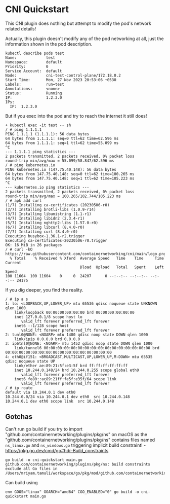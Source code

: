 # CNI Quickstart

This CNI plugin does nothing but attempt to modify the pod's network related details!

Actually, this plugin doesn't modify any of the pod networking at all, just the information shown in the pod description.

```
kubectl describe pods test
Name:             test
Namespace:        default
Priority:         0
Service Account:  default
Node:             cni-test-control-plane/172.18.0.2
Start Time:       Mon, 27 Nov 2023 20:53:06 +0530
Labels:           run=test
Annotations:      <none>
Status:           Running
IP:               1.2.3.0
IPs:
  IP:  1.2.3.0
```

But if you exec into the pod and try to reach the internet it still does!

```
+ kubectl exec -it test -- sh
/ # ping 1.1.1.1
PING 1.1.1.1 (1.1.1.1): 56 data bytes
64 bytes from 1.1.1.1: seq=0 ttl=62 time=62.596 ms
64 bytes from 1.1.1.1: seq=1 ttl=62 time=55.099 ms
^C
--- 1.1.1.1 ping statistics ---
2 packets transmitted, 2 packets received, 0% packet loss
round-trip min/avg/max = 55.099/58.847/62.596 ms
/ # ping kubernetes.io
PING kubernetes.io (147.75.40.148): 56 data bytes
64 bytes from 147.75.40.148: seq=0 ttl=62 time=100.265 ms
64 bytes from 147.75.40.148: seq=1 ttl=62 time=105.223 ms
^C
--- kubernetes.io ping statistics ---
2 packets transmitted, 2 packets received, 0% packet loss
round-trip min/avg/max = 100.265/102.744/105.223 ms
/ # apk add curl
(1/7) Installing ca-certificates (20230506-r0)
(2/7) Installing brotli-libs (1.0.9-r14)
(3/7) Installing libunistring (1.1-r1)
(4/7) Installing libidn2 (2.3.4-r1)
(5/7) Installing nghttp2-libs (1.57.0-r0)
(6/7) Installing libcurl (8.4.0-r0)
(7/7) Installing curl (8.4.0-r0)
Executing busybox-1.36.1-r2.trigger
Executing ca-certificates-20230506-r0.trigger
OK: 16 MiB in 26 packages
/ # curl -kO https://raw.githubusercontent.com/containernetworking/cni/main/logo.png
  % Total    % Received % Xferd  Average Speed   Time    Time     Time  Current
                                 Dload  Upload   Total   Spent    Left  Speed
100 11604  100 11604    0     0  24207      0 --:--:-- --:--:-- --:--:-- 24175
```

If you dig deeper, you find the reality.
```
/ # ip a s
1: lo: <LOOPBACK,UP,LOWER_UP> mtu 65536 qdisc noqueue state UNKNOWN qlen 1000
    link/loopback 00:00:00:00:00:00 brd 00:00:00:00:00:00
    inet 127.0.0.1/8 scope host lo
       valid_lft forever preferred_lft forever
    inet6 ::1/128 scope host
       valid_lft forever preferred_lft forever
2: tunl0@NONE: <NOARP> mtu 1480 qdisc noop state DOWN qlen 1000
    link/ipip 0.0.0.0 brd 0.0.0.0
3: ip6tnl0@NONE: <NOARP> mtu 1452 qdisc noop state DOWN qlen 1000
    link/tunnel6 00:00:00:00:00:00:00:00:00:00:00:00:00:00:00:00 brd 00:00:00:00:00:00:00:00:00:00:00:00:00:00:00:00
4: eth0@if151: <BROADCAST,MULTICAST,UP,LOWER_UP,M-DOWN> mtu 65535 qdisc noqueue state UP
    link/ether ae:89:21:5f:e3:5f brd ff:ff:ff:ff:ff:ff
    inet 10.244.0.148/24 brd 10.244.0.255 scope global eth0
       valid_lft forever preferred_lft forever
    inet6 fe80::ac89:21ff:fe5f:e35f/64 scope link
       valid_lft forever preferred_lft forever
/ # ip route
default via 10.244.0.1 dev eth0
10.244.0.0/24 via 10.244.0.1 dev eth0  src 10.244.0.148
10.244.0.1 dev eth0 scope link  src 10.244.0.148
```

## Gotchas

Can't run go build if you try to import "github.com/containernetworking/plugins/pkg/ns" on macOS as the "github.com/containernetworking/plugins/pkg/ns" contains files named `ns_linux.go` and `ns_windows.go` triggering implicit build constraint! - https://pkg.go.dev/cmd/go#hdr-Build_constraints

```
go build -o cni-quickstart main.go
github.com/containernetworking/plugins/pkg/ns: build constraints exclude all Go files in /Users/mriyam.tamuli/workspace/go/pkg/mod/github.com/containernetworking/plugins@v1.3.0/pkg/ns
```

Can build using
```
env GOOS="linux" GOARCH="amd64" CGO_ENABLED="0" go build -o cni-quickstart main.go
```

